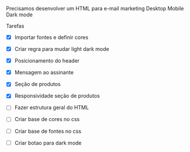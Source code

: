Precisamos desenvolver um HTML para e-mail marketing
Desktop
Mobile
Dark mode

Tarefas
- [X] Importar fontes e definir cores
- [X] Criar regra para mudar light dark mode
- [X] Posicionamento do header
- [X] Mensagem ao assinante
- [X] Seção de produtos
- [X] Responsividade seção de produtos

- [ ] Fazer estrutura geral do HTML
- [ ] Criar base de cores no css
- [ ] Criar base de fontes no css
- [ ] Criar botao para dark mode